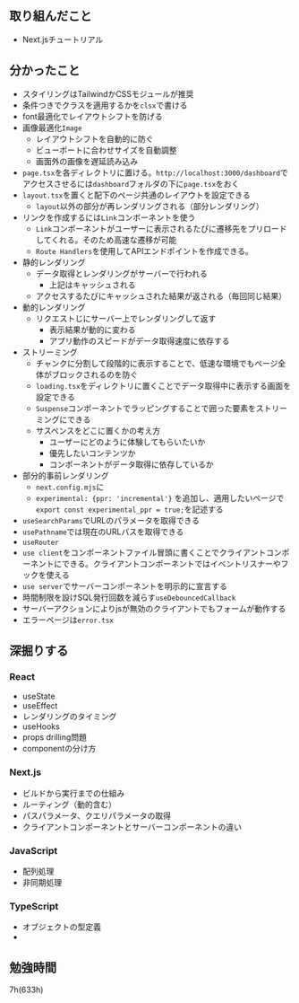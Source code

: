 ## 取り組んだこと
- Next.jsチュートリアル

## 分かったこと
- スタイリングはTailwindかCSSモジュールが推奨
- 条件つきでクラスを適用するかを`clsx`で書ける
- font最適化でレイアウトシフトを防げる
- 画像最適化`Image`
  - レイアウトシフトを自動的に防ぐ
  - ビューポートに合わせサイズを自動調整
  - 画面外の画像を遅延読み込み
- `page.tsx`を各ディレクトリに置ける。`http://localhost:3000/dashboard`でアクセスさせるには`dashboard`フォルダの下に`page.tsx`をおく
- `layout.tsx`を置くと配下のページ共通のレイアウトを設定できる
  - `layout`以外の部分が再レンダリングされる（部分レンダリング）
- リンクを作成するには`Link`コンボーネントを使う
  - `Link`コンポーネントがユーザーに表示されるたびに遷移先をプリロードしてくれる。そのため高速な遷移が可能
  - `Route Handlers`を使用してAPIエンドポイントを作成できる。
- 静的レンダリング
  - データ取得とレンダリングがサーバーで行われる
    - 上記はキャッシュされる
  - アクセスするたびにキャッシュされた結果が返される（毎回同じ結果）
- 動的レンダリング
  - リクエストじにサーバー上でレンダリングして返す
    - 表示結果が動的に変わる
    - アプリ動作のスピードがデータ取得速度に依存する
- ストリーミング
  - チャンクに分割して段階的に表示することで、低速な環境でもページ全体がブロックされるのを防ぐ
  - `loading.tsx`をディレクトリに置くことでデータ取得中に表示する画面を設定できる
  - `Suspense`コンポーネントでラッピングすることで囲った要素をストリーミングにできる
  - サスペンスをどこに置くかの考え方
    - ユーザーにどのように体験してもらいたいか
    - 優先したいコンテンツか
    - コンポーネントがデータ取得に依存しているか
- 部分的事前レンダリング
  - `next.config.mjs`に
  - ```experimental: {ppr: 'incremental'}```
  を追加し、適用したいページで`export const experimental_ppr = true;`を記述する
- `useSearchParams`でURLのパラメータを取得できる
- `usePathname`では現在のURLパスを取得できる
- `useRouter`
- `use client`をコンポーネントファイル冒頭に書くことでクライアントコンポーネントにできる。クライアントコンポーネントではイベントリスナーやフックを使える
- `use server`でサーバーコンポーネントを明示的に宣言する
- 時間制限を設けSQL発行回数を減らす`useDebouncedCallback`
- サーバーアクションによりjsが無効のクライアントでもフォームが動作する
- エラーページは`error.tsx`
## 深掘りする
### React
- useState
- useEffect
- レンダリングのタイミング
- useHooks
- props drilling問題
- componentの分け方

### Next.js
- ビルドから実行までの仕組み
- ルーティング（動的含む）
- パスパラメータ、クエリパラメータの取得
- クライアントコンポーネントとサーバーコンポーネントの違い

### JavaScript
- 配列処理
- 非同期処理

### TypeScript
- オブジェクトの型定義
- 
## 勉強時間
7h(633h)